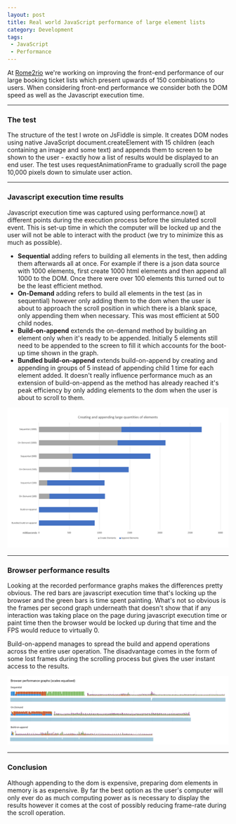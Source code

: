 ```yaml
---
layout: post
title: Real world JavaScript performance of large element lists
category: Development
tags:
 - JavaScript
 - Performance
---
```


At [Rome2rio](https://www.rome2rio.com) we're working on improving the front-end performance of our large booking ticket lists which present upwards of 150 combinations to users. When considering front-end performance we consider both the DOM speed as well as the Javascript execution time.

--- 

### The test
The structure of the test I wrote on JsFiddle is simple. It creates DOM nodes using native JavaScript document.createElement with 15 children (each containing an image and some text) and appends them to screen to be shown to the user - exactly how a list of results would be displayed to an end user. The test uses requestAnimationFrame to gradually scroll the page 10,000 pixels down to simulate user action.

--- 

### Javascript execution time results
Javascript execution time was captured using performance.now() at different points during the execution process before the simulated scroll event. This is set-up time in which the computer will be locked up and the user will not be able to interact with the product (we try to minimize this as much as possible).

* **Sequential** adding refers to building all elements in the test, then adding them afterwards all at once. For example if there is a json data source with 1000 elements, first create 1000 html elements and then append all 1000 to the DOM. Once there were over 100 elements this turned out to be the least efficient method.
* **On-Demand** adding refers to build all elements in the test (as in sequential) however only adding them to the dom when the user is about to approach the scroll position in which there is a blank space, only appending them when necessary. This was most efficient at 500 child nodes.
* **Build-on-append** extends the on-demand method by building an element only when it's ready to be appended. Initially 5 elements still need to be appended to the screen to fill it which accounts for the boot-up time shown in the graph.
* **Bundled build-on-append** extends build-on-append by creating and appending in groups of 5 instead of appending child 1 time for each element added. It doesn't really influence performance much as an extension of build-on-append as the method has already reached it's peak efficiency by only adding elements to the dom when the user is about to scroll to them.

![Creating and appending large lists](/images/complex-lists-graph.png)

--- 

### Browser performance results
Looking at the recorded performance graphs makes the differences pretty obvious. The red bars are javascript execution time that's locking up the browser and the green bars is time spent painting. What's not so obvious is the frames per second graph underneath that doesn't show that if any interaction was taking place on the page during javascript execution time or paint time then the browser would be locked up during that time and the FPS would reduce to virtually 0.

Build-on-append manages to spread the build and append operations across the entire user operation. The disadvantage comes in the form of some lost frames during the scrolling process but gives the user instant access to the results.

![Creating and appending large lists](/images/complex-lists-browser-perf.png)

--- 

### Conclusion
Although appending to the dom is expensive, preparing dom elements in memory is as expensive. By far the best option as the user's computer will only ever do as much computing power as is necessary to display the results however it comes at the cost of possibly reducing frame-rate during the scroll operation.
